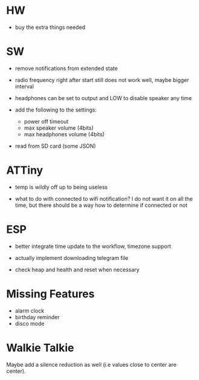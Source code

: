 # HW

- buy the extra things needed

# SW

- remove notifications from extended state

- radio frequency right after start still does not work well, maybe bigger interval

- headphones can be set to output and LOW to disable speaker any time

- add the following to the settings:
    - power off timeout
    - max speaker volume (4bits)
    - max headphones volume (4bits)
- read from SD card (some JSON)

# ATTiny

- temp is wildly off up to being useless

- what to do with connected to wifi notification? I do not want it on all the time, but there should be a way how to determine if connected or not

# ESP

- better integrate time update to the workflow, timezone support
- actually implement downloading telegram file

- check heap and health and reset when necessary


 # Missing Features

 - alarm clock
 - birthday reminder
 - disco mode

# Walkie Talkie

Maybe add a silence reduction as well (i.e values close to center are center). 